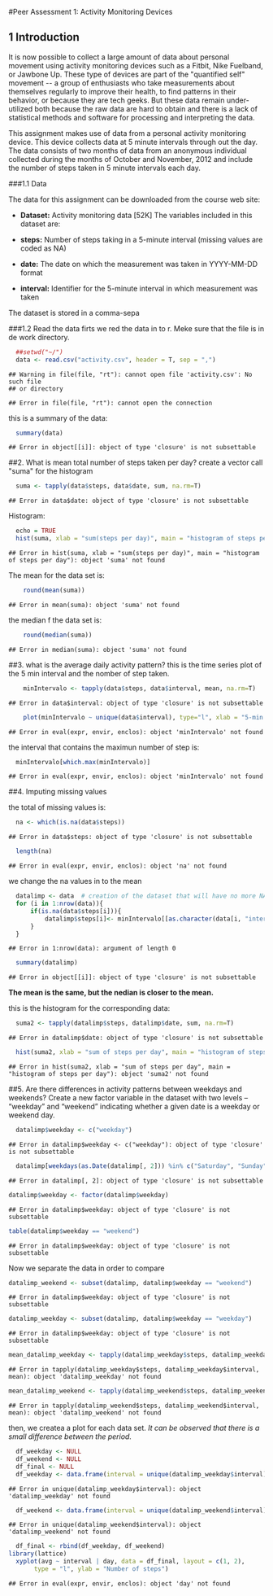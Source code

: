 #Peer Assessment 1: Activity Monitoring Devices 
## 1 Introduction
It is now possible to collect a large amount of data about personal movement using activity monitoring devices such as a Fitbit, Nike Fuelband, or Jawbone Up. These type of devices are part of the "quantified self" movement -- a group of enthusiasts who take measurements about themselves regularly to improve their health, to find patterns in their behavior, or because they are tech geeks. But these data remain under-utilized both because the raw data are hard to obtain and there is a lack of statistical methods and software for processing and interpreting the data.

This assignment makes use of data from a personal activity monitoring device. This device collects data at 5 minute intervals through out the day. The data consists of two months of data from an anonymous individual collected during the months of October and November, 2012 and include the number of steps taken in 5 minute intervals each day.

###1.1 Data

The data for this assignment can be downloaded from the course web site:

 - **Dataset:** Activity monitoring data [52K]
The variables included in this dataset are:

- **steps:** Number of steps taking in a 5-minute interval (missing values are coded as NA)

- **date:** The date on which the measurement was taken in YYYY-MM-DD format

- **interval:** Identifier for the 5-minute interval in which measurement was taken

The dataset is stored in a comma-sepa  
  
###1.2 Read the data
firts we red the data in to r. Meke sure that the file is in de work directory.

```r
  ##setwd("~/")
  data <- read.csv("activity.csv", header = T, sep = ",")
```

```
## Warning in file(file, "rt"): cannot open file 'activity.csv': No such file
## or directory
```

```
## Error in file(file, "rt"): cannot open the connection
```

this is a summary of the data: 

```r
  summary(data)
```

```
## Error in object[[i]]: object of type 'closure' is not subsettable
```
##2. What is mean total number of steps taken per day?
create a vector call "suma" for the histogram

```r
  suma <- tapply(data$steps, data$date, sum, na.rm=T)
```

```
## Error in data$date: object of type 'closure' is not subsettable
```
Histogram:  

```r
  echo = TRUE
  hist(suma, xlab = "sum(steps per day)", main = "histogram of steps per day")
```

```
## Error in hist(suma, xlab = "sum(steps per day)", main = "histogram of steps per day"): object 'suma' not found
```

The mean for the data set is:

```r
    round(mean(suma))
```

```
## Error in mean(suma): object 'suma' not found
```
the median f the data set is:

```r
    round(median(suma))
```

```
## Error in median(suma): object 'suma' not found
```
##3. what is the average daily activity pattern?
this is the time series plot of the 5 min interval and the nomber of step taken.

```r
    minIntervalo <- tapply(data$steps, data$interval, mean, na.rm=T)
```

```
## Error in data$interval: object of type 'closure' is not subsettable
```

```r
    plot(minIntervalo ~ unique(data$interval), type="l", xlab = "5-min interval")
```

```
## Error in eval(expr, envir, enclos): object 'minIntervalo' not found
```

the interval that contains the maximun number of step is:

```r
  minIntervalo[which.max(minIntervalo)]
```

```
## Error in eval(expr, envir, enclos): object 'minIntervalo' not found
```
##4. Imputing missing values

the total of missing values is:

```r
  na <- which(is.na(data$steps))
```

```
## Error in data$steps: object of type 'closure' is not subsettable
```

```r
  length(na)
```

```
## Error in eval(expr, envir, enclos): object 'na' not found
```
we change the na values in to the mean

```r
  datalimp <- data  # creation of the dataset that will have no more NAs
  for (i in 1:nrow(data)){
      if(is.na(data$steps[i])){
          datalimp$steps[i]<- minIntervalo[[as.character(data[i, "interval"])]]
      }
  }
```

```
## Error in 1:nrow(data): argument of length 0
```

```r
  summary(datalimp)
```

```
## Error in object[[i]]: object of type 'closure' is not subsettable
```
**The mean is the same, but the nedian is closer to the mean.**

this is the histogram for the corresponding data:

```r
  suma2 <- tapply(datalimp$steps, datalimp$date, sum, na.rm=T)
```

```
## Error in datalimp$date: object of type 'closure' is not subsettable
```

```r
  hist(suma2, xlab = "sum of steps per day", main = "histogram of steps per day")
```

```
## Error in hist(suma2, xlab = "sum of steps per day", main = "histogram of steps per day"): object 'suma2' not found
```

##5. Are there differences in activity patterns between weekdays and weekends?
Create a new factor variable in the dataset with two levels – “weekday” and “weekend” indicating whether a given date is a weekday or weekend day.

```r
  datalimp$weekday <- c("weekday")
```

```
## Error in datalimp$weekday <- c("weekday"): object of type 'closure' is not subsettable
```

```r
  datalimp[weekdays(as.Date(datalimp[, 2])) %in% c("Saturday", "Sunday", "sábado", "domingo"), ][4] <- c("weekend")
```

```
## Error in datalimp[, 2]: object of type 'closure' is not subsettable
```

```r
datalimp$weekday <- factor(datalimp$weekday)
```

```
## Error in datalimp$weekday: object of type 'closure' is not subsettable
```

```r
table(datalimp$weekday == "weekend")
```

```
## Error in datalimp$weekday: object of type 'closure' is not subsettable
```
Now we separate the data in order to compare

```r
datalimp_weekend <- subset(datalimp, datalimp$weekday == "weekend")
```

```
## Error in datalimp$weekday: object of type 'closure' is not subsettable
```

```r
datalimp_weekday <- subset(datalimp, datalimp$weekday == "weekday")
```

```
## Error in datalimp$weekday: object of type 'closure' is not subsettable
```

```r
mean_datalimp_weekday <- tapply(datalimp_weekday$steps, datalimp_weekday$interval, mean)
```

```
## Error in tapply(datalimp_weekday$steps, datalimp_weekday$interval, mean): object 'datalimp_weekday' not found
```

```r
mean_datalimp_weekend <- tapply(datalimp_weekend$steps, datalimp_weekend$interval, mean)
```

```
## Error in tapply(datalimp_weekend$steps, datalimp_weekend$interval, mean): object 'datalimp_weekend' not found
```
then, we createa a plot for each data set. *It can be observed that there is a small difference between the period.*

```r
  df_weekday <- NULL
  df_weekend <- NULL
  df_final <- NULL
  df_weekday <- data.frame(interval = unique(datalimp_weekday$interval), avg = as.numeric(mean_datalimp_weekday),   day = rep("weekday", length(mean_datalimp_weekday)))
```

```
## Error in unique(datalimp_weekday$interval): object 'datalimp_weekday' not found
```

```r
  df_weekend <- data.frame(interval = unique(datalimp_weekend$interval), avg = as.numeric(mean_datalimp_weekend), day = rep("weekend", length(mean_datalimp_weekend)))
```

```
## Error in unique(datalimp_weekend$interval): object 'datalimp_weekend' not found
```

```r
  df_final <- rbind(df_weekday, df_weekend)
library(lattice)
  xyplot(avg ~ interval | day, data = df_final, layout = c(1, 2), 
       type = "l", ylab = "Number of steps")
```

```
## Error in eval(expr, envir, enclos): object 'day' not found
```
